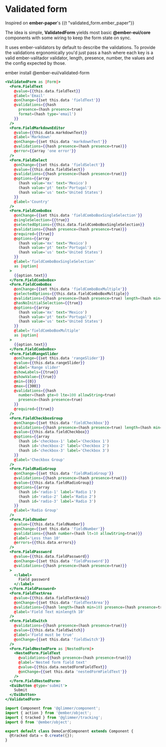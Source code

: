 # Validated form

<EuiText>
  <p>Inspired on <strong>ember-paper</strong>'s <EuiCode>{{t "validated_form.ember_paper"}}</EuiCode></p>

  <p>The idea is simple, <strong>ValidatedForm</strong> yields most basic <strong>@ember-eui/core</strong> components with some wiring to keep the form state on sync.</p>

  <p>It uses <EuiLink @target="_blank" @href="https://github.com/offirgolan/ember-validators">ember-validators</EuiLink> by default to describe the validations. To provide the validations ergonomically you'd just pass a hash where each key is a valid
ember-valitador validator, <EuiCode>length</EuiCode>, <EuiCode>presence</EuiCode>, <EuiCode>number</EuiCode>, the values and the <EuiCode>config</EuiCode> expected by those.</p>

<p><EuiCodeBlock @isCopyable={{true}}>ember install @ember-eui/validated-form</EuiCodeBlock></p>

</EuiText>

```hbs template
<ValidatedForm as |Form|>
  <Form.FieldText
    @value={{this.data.fieldText}}
    @label='Email'
    @onChange={{set this.data 'fieldText'}}
    @validations={{hash
      presence=(hash presence=true)
      format=(hash type='email')
    }}
  />
  <Form.FieldMarkdownEditor
    @value={{this.data.markdownText}}
    @label='Markdown'
    @onChange={{set this.data 'markdownText'}}
    @validations={{hash presence=(hash presence=true)}}
    @error={{array 'one error'}}
  />
  <Form.FieldSelect
    @onChange={{set this.data 'fieldSelect'}}
    @value={{this.data.fieldSelect}}
    @validations={{hash presence=(hash presence=true)}}
    @options={{array
      (hash value='mx' text='Mexico')
      (hash value='pt' text='Portugal')
      (hash value='us' text='United States')
    }}
    @label='Country'
  />
  <Form.FieldComboBox
    @onChange={{set this.data 'fieldComboBoxSingleSelection'}}
    @singleSelection={{true}}
    @selectedOptions={{this.data.fieldComboBoxSingleSelection}}
    @validations={{hash presence=(hash presence=true)}}
    @required={{true}}
    @options={{array
      (hash value='mx' text='Mexico')
      (hash value='pt' text='Portugal')
      (hash value='us' text='United States')
    }}
    @label='fieldComboBoxSingleSelection'
    as |option|
  >
    {{option.text}}
  </Form.FieldComboBox>
  <Form.FieldComboBox
    @onChange={{set this.data 'fieldComboBoxMultiple'}}
    @selectedOptions={{this.data.fieldComboBoxMultiple}}
    @validations={{hash presence=(hash presence=true) length=(hash min=2)}}
    @hasNoInitialSelection={{true}}
    @options={{array
      (hash value='mx' text='Mexico')
      (hash value='pt' text='Portugal')
      (hash value='us' text='United States')
    }}
    @label='fieldComboBoxMultiple'
    as |option|
  >
    {{option.text}}
  </Form.FieldComboBox>
  <Form.FieldRangeSlider
    @onChange={{set this.data 'rangeSlider'}}
    @value={{this.data.rangeSlider}}
    @label='Range slider'
    @showLabels={{true}}
    @showValue={{true}}
    @min={{0}}
    @max={{300}}
    @validations={{hash
      number=(hash gte=0 lte=100 allowString=true)
      presence=(hash presence=true)
    }}
    @required={{true}}
  />
  <Form.FieldCheckboxGroup
    @onChange={{set this.data 'fieldCheckbox'}}
    @validations={{hash presence=(hash presence=true) length=(hash min=1)}}
    @value={{this.data.fieldCheckbox}}
    @options={{array
      (hash id='checkbox-1' label='Checkbox 1')
      (hash id='checkbox-2' label='Checkbox 2')
      (hash id='checkbox-3' label='Checkbox 3')
    }}
    @label='Checkbox Group'
  />
  <Form.FieldRadioGroup
    @onChange={{set this.data 'fieldRadioGroup'}}
    @validations={{hash presence=(hash presence=true)}}
    @value={{this.data.fieldRadioGroup}}
    @options={{array
      (hash id='radio-1' label='Radio 1')
      (hash id='radio-2' label='Radio 2')
      (hash id='radio-3' label='Radio 3')
    }}
    @label='Radio Group'
  />
  <Form.FieldNumber
    @value={{this.data.fieldNumber}}
    @onChange={{set this.data 'fieldNumber'}}
    @validations={{hash number=(hash lt=10 allowString=true)}}
    @label='Less than 10'
    @errors={{this.data.errors}}
  />
  <Form.FieldPassword
    @value={{this.data.fieldPassword}}
    @onChange={{set this.data 'fieldPassword'}}
    @validations={{hash presence=(hash presence=true)}}
  >
    <:label>
      Field password
    </:label>    
  </Form.FieldPassword>
  <Form.FieldTextArea
    @value={{this.data.fieldTextArea}}
    @onChange={{set this.data 'fieldTextArea'}}
    @validations={{hash length=(hash min=10) presence=(hash presence=true)}}
    @label='Field Text minlength 10'
  />
  <Form.FieldSwitch
    @validations={{hash presence=(hash presence=true)}}
    @value={{this.data.fieldSwitch}}
    @label='Field must be true'
    @onChange={{set this.data 'fieldSwitch'}}
  />
  <Form.FieldNestedForm as |NestedForm|>
    <NestedForm.FieldText
      @validations={{hash presence=(hash presence=true)}}
      @label='Nested form field text'
      @value={{this.data.nestedFormFieldText}}
      @onChange={{set this.data 'nestedFormFieldText'}}
    />
  </Form.FieldNestedForm>
  <EuiButton @type='submit'>
    Submit
  </EuiButton>
</ValidatedForm>
```

```js component
import Component from '@glimmer/component';
import { action } from '@ember/object';
import { tracked } from '@glimmer/tracking';
import O from '@ember/object';

export default class DemoCardComponent extends Component {
  @tracked data = O.create({});
}
```
